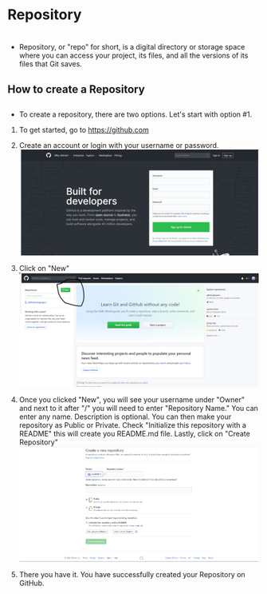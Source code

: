 # Repository <h1>

* Repository, or "repo" for short, is a digital directory or storage space where you can access your project, its files, and all the versions of its files that Git saves.

## How to create a Repository <h2>

* To create a repository, there are two options. Let's start with option #1.

1. To get started, go to https://github.com

2. Create an account or login with your username or password. 
![Step # 1](/Images/GitHubStep1.PNG)

3. Click on "New"
![Step # 2](/Images/New.PNG)

4. Once you clicked "New", you will see your username under "Owner" and next to it after "/" you will need to enter "Repository Name." You can enter any name. Description is optional. You can then make your repository as Public or Private. Check "Initialize this repository with a README" this will create you README.md file. Lastly, click on "Create Repository"
![Step # 3](/Images/Create.PNG)

5. There you have it. You have successfully created your Repository on GitHub. 
